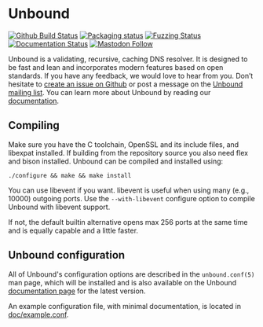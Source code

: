 # Unbound

[![Github Build Status](https://github.com/NLnetLabs/unbound/actions/workflows/ci.yml/badge.svg?branch=master)](https://github.com/NLnetLabs/unbound/actions)
[![Packaging status](https://repology.org/badge/tiny-repos/unbound.svg)](https://repology.org/project/unbound/versions)
[![Fuzzing Status](https://oss-fuzz-build-logs.storage.googleapis.com/badges/unbound.svg)](https://bugs.chromium.org/p/oss-fuzz/issues/list?sort=-opened&can=1&q=proj:unbound)
[![Documentation Status](https://readthedocs.org/projects/unbound/badge/?version=latest)](https://unbound.readthedocs.io/en/latest/?badge=latest)
[![Mastodon Follow](https://img.shields.io/mastodon/follow/114692612288811644?domain=social.nlnetlabs.nl&style=social)](https://social.nlnetlabs.nl/@nlnetlabs)

Unbound is a validating, recursive, caching DNS resolver. It is designed to be
fast and lean and incorporates modern features based on open standards. If you
have any feedback, we would love to hear from you. Don’t hesitate to
[create an issue on Github](https://github.com/NLnetLabs/unbound/issues/new)
or post a message on the [Unbound mailing list](https://lists.nlnetlabs.nl/mailman/listinfo/unbound-users).
You can learn more about Unbound by reading our
[documentation](https://unbound.docs.nlnetlabs.nl/).

## Compiling

Make sure you have the C toolchain, OpenSSL and its include files, and libexpat
installed.
If building from the repository source you also need flex and bison installed.
Unbound can be compiled and installed using:

```
./configure && make && make install
```

You can use libevent if you want. libevent is useful when using many (e.g.,
10000) outgoing ports.
Use the `--with-libevent` configure option to compile Unbound with libevent
support.

If not, the default builtin alternative opens max 256 ports at the same time
and is equally capable and a little faster.


## Unbound configuration

All of Unbound's configuration options are described in the `unbound.conf(5)`
man page, which will be installed and is also available on the Unbound
[documentation page](https://unbound.docs.nlnetlabs.nl/en/latest/manpages/unbound.conf.html)
for the latest version.

An example configuration file, with minimal documentation, is located in
[doc/example.conf](https://github.com/NLnetLabs/unbound/blob/master/doc/example.conf.in).
